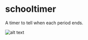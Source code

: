 # schooltimer
A timer to tell when each period ends.

![alt text](https://cdn.glitch.com/390502de-2af3-469c-b617-f038bf730a5f%2FScreenshot%202019-03-27%20at%2011.01.59%20AM.png?1553698991756)

